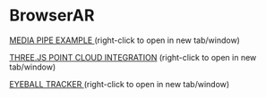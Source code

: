 # BrowserAR

[MEDIA PIPE EXAMPLE  ](https://kenoleon.github.io/BrowserAR/MediaPipe/) (right-click to open in new tab/window)

[THREE.JS POINT CLOUD INTEGRATION](https://kenoleon.github.io/BrowserAR/ThreePointCloudFace/) (right-click to open in new tab/window)

[EYEBALL TRACKER ](https://kenoleon.github.io/BrowserAR/EyeballTracker/) (right-click to open in new tab/window)
